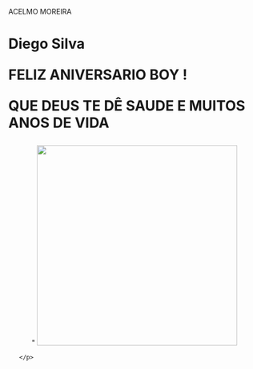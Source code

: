 
<html lang="pt-br">
<html lang="en">
<head>

<meta charset="utf-8">
<meta name="viewport" content="width=device-width, initial-scale=1">


ACELMO MOREIRA



</head>





<body>
<h1> Diego Silva


FELIZ ANIVERSARIO BOY !
    
QUE DEUS TE DÊ SAUDE E MUITOS ANOS DE VIDA 
    </h1>

<p align="center">"
    
  <img width="400" heigth="300" src="">
  
       </p>
       
</body> 

